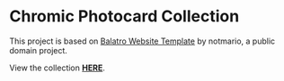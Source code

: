 # Chromic Photocard Collection

This project is based on [Balatro Website Template](https://github.com/notmario/balatrowebsitetemplate) by notmario, a public domain project.

View the collection [**HERE**](https://chromapie.github.io/chromic-pc-collection/).
